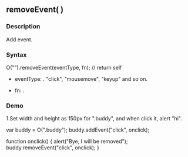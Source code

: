 ## removeEvent( )

### Description

Add event.

### Syntax

  O("").removeEvent(eventType, fn); // return self

- eventType: <String>. "click", "mousemove", "keyup" and so on.

- fn: <Funtion>. 

### Demo

1.Set width and height as 150px for ".buddy", and when click it, alert "hi".

  var buddy = O(".buddy");
  buddy.addEvent("click", onclick);

  function onclick() { 
    alert("Bye, I will be removed");
    buddy.removeEvent("click", onclick);
  }

  